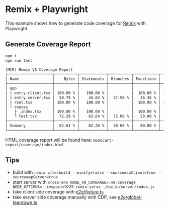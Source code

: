 # Remix + Playwright

This example shows how to generate code coverage for [Remix](https://remix.run/) with Playwright

## Generate Coverage Report
```sh
npm i
npm run test

[MCR] Remix V8 Coverage Report
┌────────────────────┬──────────┬────────────┬──────────┬───────────┬──────────┬─────────────────────┐
│ Name               │    Bytes │ Statements │ Branches │ Functions │    Lines │ Uncovered Lines     │
├────────────────────┼──────────┼────────────┼──────────┼───────────┼──────────┼─────────────────────┤
│ app                │          │            │          │           │          │                     │
│ ├ entry.client.tsx │ 100.00 % │   100.00 % │          │  100.00 % │ 100.00 % │                     │
│ ├ entry.server.tsx │  50.79 % │    44.83 % │  37.50 % │   36.36 % │  49.55 % │ 28-32,41-89,122-133 │
│ ├ root.tsx         │ 100.00 % │   100.00 % │          │  100.00 % │ 100.00 % │                     │
│ └ routes           │          │            │          │           │          │                     │
│   ├ _index.tsx     │ 100.00 % │   100.00 % │          │  100.00 % │ 100.00 % │                     │
│   └ test.tsx       │  72.29 % │    63.64 % │  75.00 % │   50.00 % │  56.00 % │ 5-9,22-27           │
├────────────────────┼──────────┼────────────┼──────────┼───────────┼──────────┼─────────────────────┤
│ Summary            │  82.61 % │    62.26 % │  50.00 % │   60.00 % │  79.76 % │                     │
└────────────────────┴──────────┴────────────┴──────────┴───────────┴──────────┴─────────────────────┘
```
HTML coverage report will be found here: `monocart-report/coverage/index.html`

## Tips
- build with `remix vite:build --minify=false --sourcemapClient=true --sourcemapServer=true`
- start server with `cross-env NODE_V8_COVERAGE=.v8-coverage NODE_OPTIONS=--inspect=9229 remix-serve ./build/server/index.js`
- take client side coverage with [e2e/fixture.ts](e2e/fixture.ts)
- take server side coverage manually with CDP, see [e2e/global-teardown.ts](e2e/global-teardown.ts)